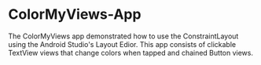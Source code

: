# ColorMyViews-App
The ColorMyViews app demonstrated how to use the ConstraintLayout using the Android Studio's Layout Edior. This app consists of clickable TextView views that change colors when tapped and chained Button views.
